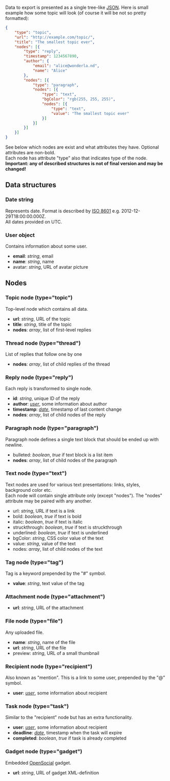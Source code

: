Data to export is presented as a single tree-like [JSON]. Here is small example how some topic will look (of course it will be not so pretty formatted):
```json
{
    "type": "topic",
    "url": "http://example.com/topic/",
    "title": "The smallest topic ever",
    "nodes": [{
        "type": "reply",
        "timestamp": 1234567890,
        "author": {
            "email": "alice@wonderla.nd",
            "name": "Alice"
        },
        "nodes": [{
            "type": "paragraph",
            "nodes": [{
                "type": "text",
                "bgColor": "rgb(255, 255, 255)",
                "nodes": [{
                    "type": "text",
                    "value": "The smallest topic ever"
                }]
            }]
        }]
    }]
}
```
See below which nodes are exist and what attributes they have. Optional attributes are non-bold.  
Each node has attribute "type" also that indicates type of the node.  
__Important: any of described structures is not of final version and may be changed!__  

## Data structures
### Date string
Represents date. Format is described by [ISO 8601] e.g. 2012-12-29T18:00:00.000Z.  
All dates provided on UTC.

### User object
Contains information about some user.
* __email__: _string_, email
* __name__: _string_, name
* avatar: _string_, URL of avatar picture

## Nodes
### Topic node (type="topic")
Top-level node which contains all data.
* __url__: _string_, URL of the topic
* __title__: _string_, title of the topic
* __nodes__: _array_, list of first-level replies

### Thread node (type="thread")
List of replies that follow one by one
* __nodes__: _array_, list of child replies of the thread

### Reply node (type="reply")
Each reply is transformed to single node.
* __id__: _string_, unique ID of the reply
* __author__: _[user]_, some information about author
* __timestamp__: _[date]_, timestamp of last content change
* __nodes__: _array_, list of child nodes of the reply
  
### Paragraph node (type="paragraph")
Paragraph node defines a single text block that should be ended up with newline.
* bulleted: _boolean_, _true_ if text block is a list item
* __nodes__: _array_, list of child nodes of the paragraph

### Text node (type="text")
Text nodes are used for various text presentations: links, styles, background color etc.  
Each node will contain single attribute only (except "nodes"). The "nodes" attribute may be paired with any another.
* url: _string_, URL if text is a link
* bold: _boolean_, _true_ if text is bold
* italic: _boolean_, _true_ if text is italic
* struckthrough: _boolean_, _true_ if text is struckthrough
* underlined: _boolean_, _true_ if text is underlined
* bgColor: _string_, CSS color value of the text
* value: _string_, value of the text
* nodes: _array_, list of child nodes of the text

### Tag node (type="tag")
Tag is a keyword prepended by the "#" symbol.
* __value__: _string_, text value of the tag

### Attachment node (type="attachment")
* __url__: _string_, URL of the attachment
  
### File node (type="file")
Any uploaded file.
* __name__: _string_, name of the file
* __url__: _string_, URL of the file
* preview: _string_, URL of a small thumbnail

### Recipient node (type="recipient")
Also known as "mention". This is a link to some user, prepended by the "@" symbol.
* __user__: _[user]_, some information about recipient

### Task node (type="task")
Similar to the "recipient" node but has an extra functionality.
* __user__: _[user]_, some information about recipient
* __deadline__: _[date]_, timestamp when the task will expire
* __completed__: _boolean_, _true_ if task is already completed

### Gadget node (type="gadget")
Embedded [OpenSocial] gadget.
* __url__: _string_, URL of gadget XML-definition

[JSON]: http://en.wikipedia.org/wiki/JSON
[ISO 8601]: http://en.wikipedia.org/wiki/ISO_8601
[OpenSocial]: http://en.wikipedia.org/wiki/OpenSocial
[date]: #date-string
[user]: #user-object
